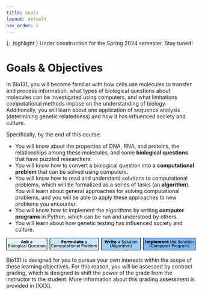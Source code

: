 ```yaml
---
title: Goals
layout: default
nav_order: 2
---
```


{: .highlight } Under construction for the Spring 2024 semester. Stay tuned!

# Goals & Objectives

In Bio131, you will become familiar with how cells use molecules to transfer and process information, what types of biological questions about molecules can be investigated using computers, and what limitations computational methods impose on the understanding of biology. Additionally, you will learn about one application of sequence analysis (determining genetic relatedness) and how it has influenced society and culture.

Specifically, by the end of this course:

- You will know about the properties of DNA, RNA, and proteins, the relationships among these molecules, and some **biological questions** that have puzzled researchers.
- You will know how to convert a biological question into a **computational problem** that can be solved using computers.  
- You will know how to read and understand solutions to computational problems, which will be formalized as a series of tasks (an **algorithm**).  You will learn about general approaches for solving computational problems, and you will be able to apply these approaches to new problems you encounter.
- You will know how to implement the algorithms by writing **computer programs** in Python, which can be run and understood by others.
- You will learn about how genetic testing has influenced society and culture.

![goals.png](../figs/goals.png)

Bio131 is designed for you to pursue your own interests within the scope of these learning objectives. For this reason, you will be assessed by contract grading, which is designed to shift the power of the grade from the instructor to the student. More information about this grading assessment is provided in [XXX].

